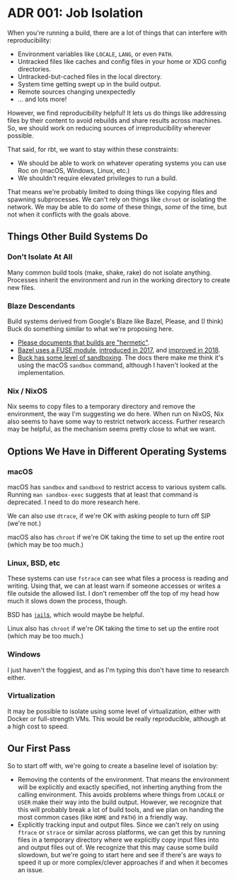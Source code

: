 # ADR 001: Job Isolation

When you're running a build, there are a lot of things that can interfere with reproducibility:

- Environment variables like `LOCALE`, `LANG`, or even `PATH`.
- Untracked files like caches and config files in your home or XDG config directories.
- Untracked-but-cached files in the local directory.
- System time getting swept up in the build output.
- Remote sources changing unexpectedly
- ... and lots more!

However, we find reproducibility helpful!
It lets us do things like addressing files by their content to avoid rebuilds and share results across machines.
So, we should work on reducing sources of irreproducibility wherever possible.

That said, for rbt, we want to stay within these constraints:

- We should be able to work on whatever operating systems you can use Roc on (macOS, Windows, Linux, etc.)
- We shouldn't require elevated privileges to run a build.

That means we're probably limited to doing things like copying files and spawning subprocesses.
We can't rely on things like `chroot` or isolating the network.
We may be able to do *some* of these things, *some* of the time, but not when it conflicts with the goals above.

## Things Other Build Systems Do

### Don't Isolate At All

Many common build tools (make, shake, rake) do not isolate anything.
Processes inherit the environment and run in the working directory to create new files.

### Blaze Descendants

Build systems derived from Google's Blaze like Bazel, Please, and (I think) Buck do something similar to what we're proposing here.

- [Please documents that builds are "hermetic"](https://github.com/thought-machine/please#how-is-it-so-fast).
- [Bazel uses a FUSE module](https://docs.bazel.build/versions/main/sandboxing.html), [introduced in 2017](https://blog.bazel.build/2017/08/25/introducing-sandboxfs.html), and [improved in 2018](https://blog.bazel.build/2018/04/13/preliminary-sandboxfs-support.html).
- [Buck has some level of sandboxing](https://buck.build/files-and-dirs/buckconfig.html#sandbox).
  The docs there make me think it's using the macOS `sandbox` command, although I haven't looked at the implementation.

### Nix / NixOS

Nix seems to copy files to a temporary directory and remove the environment, the way I'm suggesting we do here.
When run on NixOS, Nix also seems to have some way to restrict network access.
Further research may be helpful, as the mechanism seems pretty close to what we want.

## Options We Have in Different Operating Systems

### macOS

macOS has `sandbox` and `sandboxd` to restrict access to various system calls.
Running `man sandbox-exec` suggests that at least that command is deprecated.
I need to do more research here.

We can also use `dtrace`, if we're OK with asking people to turn off SIP (we're not.)

macOS also has `chroot` if we're OK taking the time to set up the entire root (which may be too much.)

### Linux, BSD, etc

These systems can use `fstrace` can see what files a process is reading and writing.
Using that, we can at least warn if someone accesses or writes a file outside the allowed list.
I don't remember off the top of my head how much it slows down the process, though.

BSD has [`jail`s](https://en.wikipedia.org/wiki/FreeBSD_jail), which would maybe be helpful.

Linux also has `chroot` if we're OK taking the time to set up the entire root (which may be too much.)

### Windows

I just haven't the foggiest, and as I'm typing this don't have time to research either.

### Virtualization

It may be possible to isolate using some level of virtualization, either with Docker or full-strength VMs.
This would be really reproducible, although at a high cost to speed.

## Our First Pass

So to start off with, we're going to create a baseline level of isolation by:

- Removing the contents of the environment.
  That means the environment will be explicitly and exactly specified, not inherting anything from the calling environment.
  This avoids problems where things from `LOCALE` or `USER` make their way into the build output.
  However, we recognize that this will probably break a lot of build tools, and we plan on handing the most common cases (like `HOME` and `PATH`) in a friendly way.
- Explicitly tracking input and output files.
  Since we can't rely on using `ftrace` or `strace` or similar across platforms, we can get this by running files in a temporary directory where we explicitly copy input files into and output files out of.
  We recognize that this may cause some build slowdown, but we're going to start here and see if there's are ways to speed it up or more complex/clever approaches if and when it becomes an issue.
